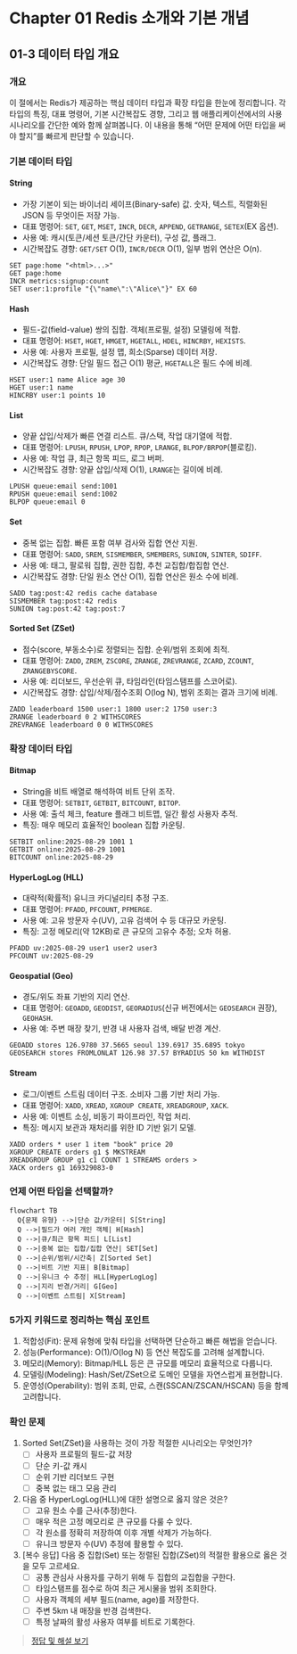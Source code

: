 # Chapter 01 Redis 소개와 기본 개념

## 01-3 데이터 타입 개요

### 개요
이 절에서는 Redis가 제공하는 핵심 데이터 타입과 확장 타입을 한눈에 정리합니다. 각 타입의 특징, 대표 명령어, 기본 시간복잡도 경향, 그리고 웹 애플리케이션에서의 사용 시나리오를 간단한 예와 함께 살펴봅니다. 이 내용을 통해 “어떤 문제에 어떤 타입을 써야 할지”를 빠르게 판단할 수 있습니다.

### 기본 데이터 타입

#### String
- 가장 기본이 되는 바이너리 세이프(Binary-safe) 값. 숫자, 텍스트, 직렬화된 JSON 등 무엇이든 저장 가능.
- 대표 명령어: `SET`, `GET`, `MSET`, `INCR`, `DECR`, `APPEND`, `GETRANGE`, `SETEX`(EX 옵션).
- 사용 예: 캐시(토큰/세션 토큰/간단 카운터), 구성 값, 플래그.
- 시간복잡도 경향: `GET/SET` O(1), `INCR/DECR` O(1), 일부 범위 연산은 O(n).

```text
SET page:home "<html>...>"
GET page:home
INCR metrics:signup:count
SET user:1:profile "{\"name\":\"Alice\"}" EX 60
```

#### Hash
- 필드-값(field-value) 쌍의 집합. 객체(프로필, 설정) 모델링에 적합.
- 대표 명령어: `HSET`, `HGET`, `HMGET`, `HGETALL`, `HDEL`, `HINCRBY`, `HEXISTS`.
- 사용 예: 사용자 프로필, 설정 맵, 희소(Sparse) 데이터 저장.
- 시간복잡도 경향: 단일 필드 접근 O(1) 평균, `HGETALL`은 필드 수에 비례.

```text
HSET user:1 name Alice age 30
HGET user:1 name
HINCRBY user:1 points 10
```

#### List
- 양끝 삽입/삭제가 빠른 연결 리스트. 큐/스택, 작업 대기열에 적합.
- 대표 명령어: `LPUSH`, `RPUSH`, `LPOP`, `RPOP`, `LRANGE`, `BLPOP/BRPOP`(블로킹).
- 사용 예: 작업 큐, 최근 항목 피드, 로그 버퍼.
- 시간복잡도 경향: 양끝 삽입/삭제 O(1), `LRANGE`는 길이에 비례.

```text
LPUSH queue:email send:1001
RPUSH queue:email send:1002
BLPOP queue:email 0
```

#### Set
- 중복 없는 집합. 빠른 포함 여부 검사와 집합 연산 지원.
- 대표 명령어: `SADD`, `SREM`, `SISMEMBER`, `SMEMBERS`, `SUNION`, `SINTER`, `SDIFF`.
- 사용 예: 태그, 팔로워 집합, 권한 집합, 추천 교집합/합집합 연산.
- 시간복잡도 경향: 단일 원소 연산 O(1), 집합 연산은 원소 수에 비례.

```text
SADD tag:post:42 redis cache database
SISMEMBER tag:post:42 redis
SUNION tag:post:42 tag:post:7
```

#### Sorted Set (ZSet)
- 점수(score, 부동소수)로 정렬되는 집합. 순위/범위 조회에 최적.
- 대표 명령어: `ZADD`, `ZREM`, `ZSCORE`, `ZRANGE`, `ZREVRANGE`, `ZCARD`, `ZCOUNT`, `ZRANGEBYSCORE`.
- 사용 예: 리더보드, 우선순위 큐, 타임라인(타임스탬프를 스코어로).
- 시간복잡도 경향: 삽입/삭제/점수조회 O(log N), 범위 조회는 결과 크기에 비례.

```text
ZADD leaderboard 1500 user:1 1800 user:2 1750 user:3
ZRANGE leaderboard 0 2 WITHSCORES
ZREVRANGE leaderboard 0 0 WITHSCORES
```

### 확장 데이터 타입

#### Bitmap
- String을 비트 배열로 해석하여 비트 단위 조작.
- 대표 명령어: `SETBIT`, `GETBIT`, `BITCOUNT`, `BITOP`.
- 사용 예: 출석 체크, feature 플래그 비트맵, 일간 활성 사용자 추적.
- 특징: 매우 메모리 효율적인 boolean 집합 카운팅.

```text
SETBIT online:2025-08-29 1001 1
GETBIT online:2025-08-29 1001
BITCOUNT online:2025-08-29
```

#### HyperLogLog (HLL)
- 대략적(확률적) 유니크 카디널리티 추정 구조.
- 대표 명령어: `PFADD`, `PFCOUNT`, `PFMERGE`.
- 사용 예: 고유 방문자 수(UV), 고유 검색어 수 등 대규모 카운팅.
- 특징: 고정 메모리(약 12KB)로 큰 규모의 고유수 추정; 오차 허용.

```text
PFADD uv:2025-08-29 user1 user2 user3
PFCOUNT uv:2025-08-29
```

#### Geospatial (Geo)
- 경도/위도 좌표 기반의 지리 연산.
- 대표 명령어: `GEOADD`, `GEODIST`, `GEORADIUS`(신규 버전에서는 `GEOSEARCH` 권장), `GEOHASH`.
- 사용 예: 주변 매장 찾기, 반경 내 사용자 검색, 배달 반경 계산.

```text
GEOADD stores 126.9780 37.5665 seoul 139.6917 35.6895 tokyo
GEOSEARCH stores FROMLONLAT 126.98 37.57 BYRADIUS 50 km WITHDIST
```

#### Stream
- 로그/이벤트 스트림 데이터 구조. 소비자 그룹 기반 처리 가능.
- 대표 명령어: `XADD`, `XREAD`, `XGROUP CREATE`, `XREADGROUP`, `XACK`.
- 사용 예: 이벤트 소싱, 비동기 파이프라인, 작업 처리.
- 특징: 메시지 보관과 재처리를 위한 ID 기반 읽기 모델.

```text
XADD orders * user 1 item "book" price 20
XGROUP CREATE orders g1 $ MKSTREAM
XREADGROUP GROUP g1 c1 COUNT 1 STREAMS orders >
XACK orders g1 169329083-0
```

### 언제 어떤 타입을 선택할까?
```mermaid
flowchart TB
  Q{문제 유형} -->|단순 값/카운터| S[String]
  Q -->|필드가 여러 개인 객체| H[Hash]
  Q -->|큐/최근 항목 피드| L[List]
  Q -->|중복 없는 집합/집합 연산| SET[Set]
  Q -->|순위/범위/시간축| Z[Sorted Set]
  Q -->|비트 기반 지표| B[Bitmap]
  Q -->|유니크 수 추정| HLL[HyperLogLog]
  Q -->|지리 반경/거리| G[Geo]
  Q -->|이벤트 스트림| X[Stream]
```

### 5가지 키워드로 정리하는 핵심 포인트
1. 적합성(Fit): 문제 유형에 맞춰 타입을 선택하면 단순하고 빠른 해법을 얻습니다.
2. 성능(Performance): O(1)/O(log N) 등 연산 복잡도를 고려해 설계합니다.
3. 메모리(Memory): Bitmap/HLL 등은 큰 규모를 메모리 효율적으로 다룹니다.
4. 모델링(Modeling): Hash/Set/ZSet으로 도메인 모델을 자연스럽게 표현합니다.
5. 운영성(Operability): 범위 조회, 만료, 스캔(SSCAN/ZSCAN/HSCAN) 등을 함께 고려합니다.

### 확인 문제
1. Sorted Set(ZSet)을 사용하는 것이 가장 적절한 시나리오는 무엇인가?
    - [ ] 사용자 프로필의 필드-값 저장
    - [ ] 단순 키-값 캐시
    - [ ] 순위 기반 리더보드 구현
    - [ ] 중복 없는 태그 모음 관리

2. 다음 중 HyperLogLog(HLL)에 대한 설명으로 옳지 않은 것은?
    - [ ] 고유 원소 수를 근사(추정)한다.
    - [ ] 매우 적은 고정 메모리로 큰 규모를 다룰 수 있다.
    - [ ] 각 원소를 정확히 저장하여 이후 개별 삭제가 가능하다.
    - [ ] 유니크 방문자 수(UV) 추정에 활용할 수 있다.

3. [복수 응답] 다음 중 집합(Set) 또는 정렬된 집합(ZSet)의 적절한 활용으로 옳은 것을 모두 고르세요.
    - [ ] 공통 관심사 사용자를 구하기 위해 두 집합의 교집합을 구한다.
    - [ ] 타임스탬프를 점수로 하여 최근 게시물을 범위 조회한다.
    - [ ] 사용자 객체의 세부 필드(name, age)를 저장한다.
    - [ ] 주변 5km 내 매장을 반경 검색한다.
    - [ ] 특정 날짜의 활성 사용자 여부를 비트로 기록한다.

> [정답 및 해설 보기](../answers_and_explanations.md#01-3-데이터-타입-개요)
